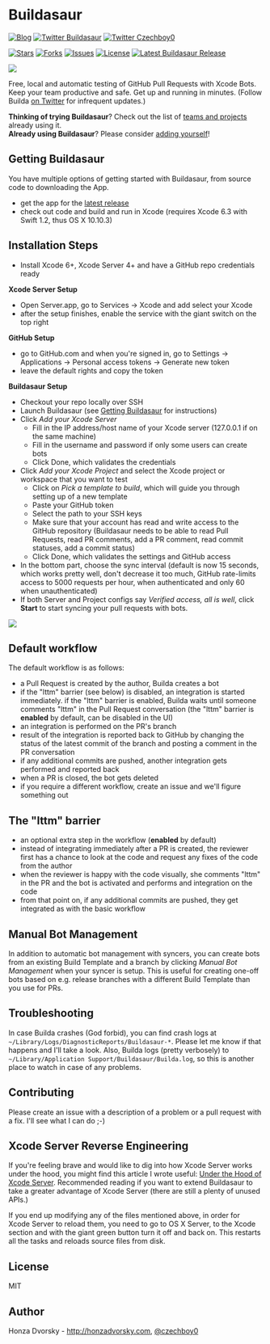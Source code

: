 Buildasaur
==========

[![Blog](https://img.shields.io/badge/blog-honzadvorsky.com-green.svg)](http://honzadvorsky.com)
[![Twitter Buildasaur](https://img.shields.io/badge/twitter-Buildasaur-green.svg)](http://twitter.com/buildasaur)
[![Twitter Czechboy0](https://img.shields.io/badge/twitter-czechboy0-green.svg)](http://twitter.com/czechboy0)

[![Stars](https://img.shields.io/github/stars/czechboy0/buildasaur.svg)]()
[![Forks](https://img.shields.io/github/forks/czechboy0/buildasaur.svg)]()
[![Issues](https://img.shields.io/github/issues-raw/czechboy0/buildasaur.svg)]()
[![License](https://img.shields.io/badge/license-MIT-blue.svg)](http://en.wikipedia.org/wiki/MIT_License)
[![Latest Buildasaur Release](https://img.shields.io/github/release/czechboy0/buildasaur.svg)](https://github.com/czechboy0/Buildasaur/releases/latest)

![](https://raw.githubusercontent.com/czechboy0/Buildasaur/master/Buildasaur/Images.xcassets/AppIcon.appiconset/builda_icon%40128x.png)

Free, local and automatic testing of GitHub Pull Requests with Xcode Bots. Keep your team productive and safe. Get up and running in minutes. (Follow Builda [on Twitter](http://twitter.com/buildasaur) for infrequent updates.)

**Thinking of trying Buildasaur**? Check out the list of [teams and projects](./PROJECTS_USING_BUILDASAUR.md) already using it.<br>
**Already using Buildasaur**? Please consider [adding yourself](./PROJECTS_USING_BUILDASAUR.md)!

Getting Buildasaur
------------------
You have multiple options of getting started with Buildasaur, from source code to downloading the App.
- get the app for the [latest release](https://github.com/czechboy0/Buildasaur/releases/latest)
- check out code and build and run in Xcode (requires Xcode 6.3 with Swift 1.2, thus OS X 10.10.3)

Installation Steps
------------------
- Install Xcode 6+, Xcode Server 4+ and have a GitHub repo credentials ready

**Xcode Server Setup**
- Open Server.app, go to Services -> Xcode and add select your Xcode
- after the setup finishes, enable the service with the giant switch on the top right

**GitHub Setup**
- go to GitHub.com and when you're signed in, go to Settings -> Applications -> Personal access tokens -> Generate new token
- leave the default rights and copy the token

**Buildasaur Setup**
- Checkout your repo locally over SSH
- Launch Buildasaur (see [Getting Buildasaur](https://github.com/czechboy0/Buildasaur#getting-buildasaur
) for instructions)
- Click *Add your Xcode Server*
    + Fill in the IP address/host name of your Xcode server (127.0.0.1 if on the same machine)
    + Fill in the username and password if only some users can create bots
    + Click Done, which validates the credentials
- Click *Add your Xcode Project* and select the Xcode project or workspace that you want to test
    + Click on *Pick a template to build*, which will guide you through setting up of a new template
    + Paste your GitHub token
    + Select the path to your SSH keys
    + Make sure that your account has read and write access to the GitHub repository (Buildasaur needs to be able to read Pull Requests, read PR comments, add a PR comment, read commit statuses, add a commit status)
    + Click Done, which validates the settings and GitHub access
- In the bottom part, choose the sync interval (default is now 15 seconds, which works pretty well, don't decrease it too much, GitHub rate-limits access to 5000 requests per hour, when authenticated and only 60 when unauthenticated)
- If both Server and Project configs say *Verified access, all is well*, click **Start** to start syncing your pull requests with bots.

![](https://raw.githubusercontent.com/czechboy0/Buildasaur/master/Meta/builda_screenshot.png)

Default workflow
----------------
The default workflow is as follows:
- a Pull Request is created by the author, Builda creates a bot
- if the "lttm" barrier (see below) is disabled, an integration is started immediately. if the "lttm" barrier is enabled, Builda waits until someone comments "lttm" in the Pull Request conversation (the "lttm" barrier is **enabled** by default, can be disabled in the UI)
- an integration is performed on the PR's branch
- result of the integration is reported back to GitHub by changing the status of the latest commit of the branch and posting a comment in the PR conversation
- if any additional commits are pushed, another integration gets performed and reported back
- when a PR is closed, the bot gets deleted
- if you require a different workflow, create an issue and we'll figure something out

The "lttm" barrier
------------------
- an optional extra step in the workflow (**enabled** by default)
- instead of integrating immediately after a PR is created, the reviewer first has a chance to look at the code and request any fixes of the code from the author
- when the reviewer is happy with the code visually, she comments "lttm" in the PR and the bot is activated and performs and integration on the code
- from that point on, if any additional commits are pushed, they get integrated as with the basic workflow

Manual Bot Management
---------------------
In addition to automatic bot management with syncers, you can create bots from an existing Build Template and a branch by clicking *Manual Bot Management* when your syncer is setup. This is useful for creating one-off bots based on e.g. release branches with a different Build Template than you use for PRs.

Troubleshooting
---------------
In case Builda crashes (God forbid), you can find crash logs at `~/Library/Logs/DiagnosticReports/Buildasaur-*`. Please let me know if that happens and I'll take a look. Also, Builda logs (pretty verbosely) to `~/Library/Application Support/Buildasaur/Builda.log`, so this is another place to watch in case of any problems.

Contributing
------------
Please create an issue with a description of a problem or a pull request with a fix. I'll see what I can do ;-)

Xcode Server Reverse Engineering
--------------------------------
If you're feeling brave and would like to dig into how Xcode Server works under the hood, you might find this article I wrote useful: [Under the Hood of Xcode Server](http://honzadvorsky.com/blog/2015/5/4/under-the-hood-of-xcode-server). Recommended reading if you want to extend Buildasaur to take a greater advantage of Xcode Server (there are still a plenty of unused APIs.)

If you end up modifying any of the files mentioned above, in order for Xcode Server to reload them, you need to go to OS X Server, to the Xcode section and with the giant green button turn it off and back on. This restarts all the tasks and reloads source files from disk.

License
-------
MIT

Author
------
Honza Dvorsky - http://honzadvorsky.com, [@czechboy0](http://twitter.com/czechboy0)

